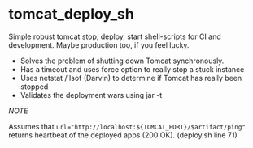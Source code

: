 tomcat_deploy_sh
================

Simple robust tomcat stop, deploy, start shell-scripts for CI and development. Maybe production too, if you feel lucky.

* Solves the problem of shutting down Tomcat synchronously. 
* Has a timeout and uses force option to really stop a stuck instance
* Uses netstat / lsof (Darvin) to determine if Tomcat has really been stopped
* Validates the deployment wars using jar -t

*NOTE*

Assumes that `url="http://localhost:${TOMCAT_PORT}/$artifact/ping"` returns heartbeat of the deployed apps (200 OK). (deploy.sh line 71)